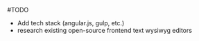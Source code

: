 #TODO

- Add tech stack (angular.js, gulp, etc.)
- research existing open-source frontend text wysiwyg editors

